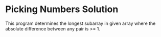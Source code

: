 # Picking Numbers Solution 

This program determines the longest subarray in given array where the absolute difference between any pair is >= 1.